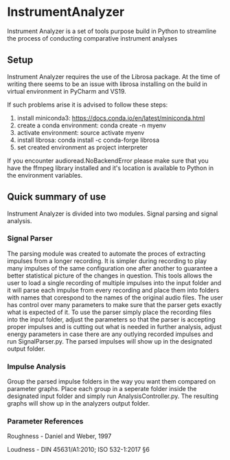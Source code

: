 # InstrumentAnalyzer
Instrument Analyzer is a set of tools purpose build in Python to streamline the process of conducting comparative instrument analyses

## Setup
Instrument Analyzer requires the use of the Librosa package. At the time of writing there seems to be an issue with librosa installing on the build in virtual environment in PyCharm and VS19. 

If such problems arise it is advised to follow these steps:
1. install miniconda3: https://docs.conda.io/en/latest/miniconda.html
2. create a conda environment: conda create -n myenv
3. activate environment: source activate myenv
4. install librosa: conda install -c conda-forge librosa
5. set created environment as project interpreter

If you encounter audioread.NoBackendError please make sure that you have the ffmpeg library installed and it's location is available to Python in the environment variables. 

## Quick summary of use
Instrument Analyzer is divided into two modules. Signal parsing and signal analysis.

### Signal Parser

The parsing module was created to automate the proces of extracting impulses from a longer recording. It is simpler during recording to play many impulses of the same configuration one after another to guarantee a better statistical picture of the changes in question. This tools allows the user to load a single recording of multiple impulses into the input folder and it will parse each impulse from every recording and place them into folders with names that corespond to the names of the original audio files. The user has control over many parameters to make sure that the parser gets exactly what is expected of it. 
To use the parser simply place the recording files into the input folder, adjust the parameters so that the parser is accepting proper impulses and is cutting out what is needed in further analysis, adjust energy parameters in case there are any outlying recorded impulses and run SignalParser.py. The parsed impulses will show up in the designated output folder.

### Impulse Analysis

Group the parsed impulse folders in the way you want them compared on parameter graphs. Place each group in a seperate folder inside the designated input folder and simply run AnalysisController.py. The resulting graphs will show up in the analyzers output folder.

### Parameter References

Roughness - Daniel and Weber, 1997 

Loudness - DIN 45631/A1:2010; ISO 532-1:2017 §6
